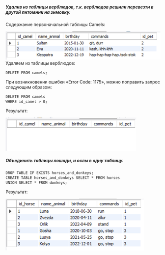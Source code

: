 ##### Удалив из таблицы верблюдов, т.к. верблюдов решили перевезти в другой питомник на зимовку. 
Содержание первоначальной таблицы Camels:

![](https://github.com/oposofia/Final_Attestation/blob/main/Pictures/Table_camels_first.png)
Удаляем из таблицы верблюдов:
```
DELETE FROM camels;
```
При возникновении ошибки «Error Code: 1175», можно поправить запрос следующим образом:
```
DELETE FROM camels
WHERE id_camel > 0;
```
Результат:

![](https://github.com/oposofia/Final_Attestation/blob/main/Pictures/Table_camels_delete.png)
##### Объединить таблицы лошади, и ослы в одну таблицу.
```
DROP TABLE IF EXISTS horses_and_donkeys;
CREATE TABLE horses_and_donkeys SELECT * FROM horses
UNION SELECT * FROM donkeys;
```
Результат:

![](https://github.com/oposofia/Final_Attestation/blob/main/Pictures/Table_horses_and_donkeys.png)
